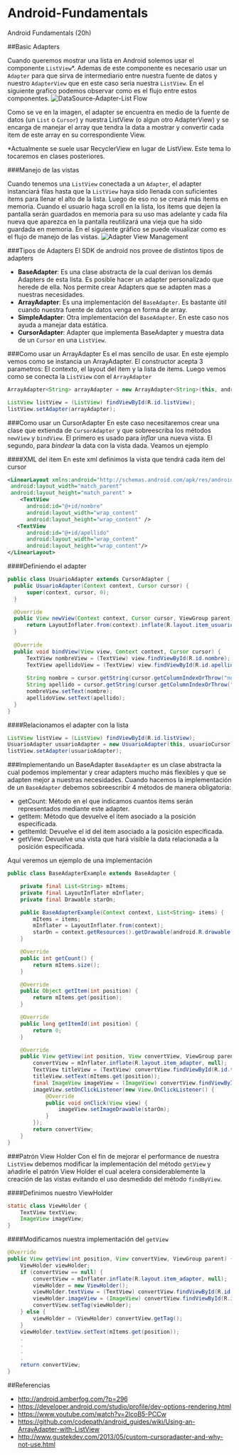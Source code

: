 # Android-Fundamentals
Android Fundamentals (20h)
    
##Basic Adapters
    
 Cuando queremos mostrar una lista en Android solemos usar el componente `ListView`*. Ademas de este componente es necesario usar un `Adapter` para que sirva de intermediario entre nuestra fuente de datos y nuestro `AdapterView` que en este caso seria nuestra `ListView`. En el siguiente grafico podemos observar como es el flujo entre estos componentes.
 ![DataSource-Adapter-List Flow](https://github.com/BelatrixTraining/Android-Fundamentals/blob/Lesson5/images/Adapter1.jpg)

Como se ve en la imagen, el adapter se encuentra en medio de la fuente de datos (un `List` o `Cursor`) y nuestra ListView (o algun otro AdapterView) y se encarga de manejar el array que tendra la data a mostrar y convertir cada item de este array en su correspondiente View.

*Actualmente se suele usar RecyclerView en lugar de ListView. Este tema lo tocaremos en clases posteriores.

###Manejo de las vistas

Cuando tenemos una `ListView` conectada a un `Adapter`, el adapter instanciará filas hasta que la `ListView` haya sido llenada con suficientes items para llenar el alto de la lista. Luego de eso no se creará más items en memoria.
Cuando el usuario haga scroll en la lista, los items que dejen la pantalla serán guardados en memoria para su uso mas adelante y cada fila nueva que aparezca en la pantalla reutilizará una vieja que ha sido guardada en memoria.
En el siguiente gráfico se puede visualizar como es el flujo de manejo de las vistas.
![Adapter View Management](https://github.com/BelatrixTraining/Android-Fundamentals/blob/Lesson5/images/adapterViewManagement.png)

###Tipos de Adapters
El SDK de android nos provee de distintos tipos de adapters

 - **BaseAdapter**: Es una clase abstracta de la cual derivan los demás Adapters de esta lista. Es posible hacer un adapter personalizado que herede de ella. Nos permite crear Adapters que se adapten mas a nuestras necesidades.
 - **ArrayAdapter**: Es una implementación del `BaseAdapter`. Es bastante útil cuando nuestra fuente de datos venga en forma de array.
 - **SimpleAdapter**: Otra implementación del `BaseAdapter`. En este caso nos ayuda a manejar data estática.
 - **CursorAdapter**: Adapter que implementa BaseAdapter y muestra data de un `Cursor` en una `ListView`.

###Como usar un ArrayAdapter
Es el mas sencillo de usar. En este ejemplo vemos como se instancia un ArrayAdapter. El constructor acepta 3 parametros: El contexto, el layout del item y la lista de items. Luego vemos como se conecta la `ListView` con el `ArrayAdapter`
```java
ArrayAdapter<String> arrayAdapter = new ArrayAdapter<String>(this, android.R.layout.simple_list_item_1, items);

ListView listView = (ListView) findViewById(R.id.listView);
listView.setAdapter(arrayAdapter);
```

###Como usar un CursorAdapter
En este caso necesitaremos crear una clase que extienda de `CursorAdapter` y que sobreescriba los métodos `newView` y `bindView`. El primero es usado para *inflar* una nueva vista. El segundo, para *bindear* la data con la vista dada.
Veamos un ejemplo

####XML del item
En este xml definimos la vista que tendrá cada item del cursor
```xml
<LinearLayout xmlns:android="http://schemas.android.com/apk/res/android"
 android:layout_width="match_parent"
 android:layout_height="match_parent" >
    <TextView
      android:id="@+id/nombre"
      android:layout_width="wrap_content"
      android:layout_height="wrap_content" />
   <TextView
      android:id="@+id/apellido"
      android:layout_width="wrap_content"
      android:layout_height="wrap_content"/>
</LinearLayout>
```

####Definiendo el adapter
```java
public class UsuarioAdapter extends CursorAdapter {
  public UsuarioAdapter(Context context, Cursor cursor) {
      super(context, cursor, 0);
  }

  @Override
  public View newView(Context context, Cursor cursor, ViewGroup parent) {
      return LayoutInflater.from(context).inflate(R.layout.item_usuario, parent, false);
  }
  
  @Override
  public void bindView(View view, Context context, Cursor cursor) {
      TextView nombreView = (TextView) view.findViewById(R.id.nombre);
      TextView apellidoView = (TextView) view.findViewById(R.id.apellido);
      
      String nombre = cursor.getString(cursor.getColumnIndexOrThrow("nombre"));
      String apellido = cursor.getString(cursor.getColumnIndexOrThrow("apellido"));
      nombreView.setText(nombre);
      apellidoView.setText(apellido);
  }
}
```

####Relacionamos el adapter con la lista
```java
ListView listView = (ListView) findViewById(R.id.listView);
UsuarioAdapter usuarioAdapter = new UsuarioAdapter(this, usuarioCursor);
listView.setAdapter(usuarioAdapter);
```

###Implementando un BaseAdapter
`BaseAdapter` es un clase abstracta la cual podemos implementar y crear adapters mucho más flexibles y que se adapten mejor a nuestras necesidades. 
Cuando hacemos la implementación de un `BaseAdapter` debemos sobreescribir 4 métodos de manera obligatoria:

 - getCount: Método en el que indicamos cuantos items serán representados mediante este adapter.
 - getItem: Método que devuelve el item asociado a la posición especificada.
 - getItemId: Devuelve el id del item asociado a la posición especificada.
 - getView: Devuelve una vista que hará visible la data relacionada a la posición especificada. 

Aquí veremos un ejemplo de una implementación

```java
public class BaseAdapterExample extends BaseAdapter {

    private final List<String> mItems;
    private final LayoutInflater mInflater;
    private final Drawable starOn;

    public BaseAdapterExample(Context context, List<String> items) {
        mItems = items;
        mInflater = LayoutInflater.from(context);
        starOn = context.getResources().getDrawable(android.R.drawable.star_big_on);
    }

    @Override
    public int getCount() {
        return mItems.size();
    }

    @Override
    public Object getItem(int position) {
        return mItems.get(position);
    }

    @Override
    public long getItemId(int position) {
        return 0;
    }

    @Override
    public View getView(int position, View convertView, ViewGroup parent) {
        convertView = mInflater.inflate(R.layout.item_adapter, null);
        TextView titleView = (TextView) convertView.findViewById(R.id.text);
        titleView.setText(mItems.get(position));
        final ImageView imageView = (ImageView) convertView.findViewById(R.id.itemImage);
        imageView.setOnClickListener(new View.OnClickListener() {
            @Override
            public void onClick(View view) {
                imageView.setImageDrawable(starOn);
            }
        });
        return convertView;
    }
}

```

###Patrón View Holder
Con el fin de mejorar el performance de nuestra `ListView` debemos modificar la implementación del método `getView` y añadirle el patrón View Holder el cual acelera considerablemente la creación de las vistas evitando el uso desmedido del método `findByView`. 

####Definimos nuestro ViewHolder
```java
static class ViewHolder {
    TextView textView;
	ImageView imageView;
}
```

####Modificamos nuestra implementación del `getView`
```java
@Override
public View getView(int position, View convertView, ViewGroup parent) {
	ViewHolder viewHolder;
    if (convertView == null) {
	    convertView = mInflater.inflate(R.layout.item_adapter, null);
        viewHolder = new ViewHolder();
        viewHolder.textView = (TextView) convertView.findViewById(R.id.text);
		viewHolder.imageView = (ImageView) convertView.findViewById(R.id.itemImage);
        convertView.setTag(viewHolder);
	} else {
	    viewHolder = (ViewHolder) convertView.getTag();
    }
    viewHolder.textView.setText(mItems.get(position));
    .
    .
    .
    .
    return convertView;
}
```

##Referencias

 - http://android.amberfog.com/?p=296
 - https://developer.android.com/studio/profile/dev-options-rendering.html
 - https://www.youtube.com/watch?v=2lcoB5-PCCw
 - https://github.com/codepath/android_guides/wiki/Using-an-ArrayAdapter-with-ListView
 - http://www.gustekdev.com/2013/05/custom-cursoradapter-and-why-not-use.html